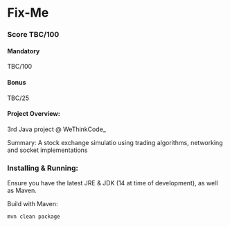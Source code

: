 # Fix-Me

### Score TBC/100
#### Mandatory
TBC/100

#### Bonus
TBC/25

#### Project Overview:
3rd Java project @ WeThinkCode_

Summary: A stock exchange simulatio using trading algorithms, networking and socket implementations

### Installing & Running:
Ensure you have the latest JRE & JDK (14 at time of development), as well as Maven.

Build with Maven:
```
mvn clean package
```

<!-- TODO: Add How to Run -->
